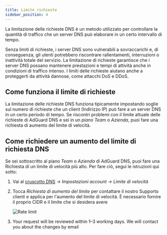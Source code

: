 ```yaml
---
title: Limite richieste
sidebar_position: 4
---
```


La limitazione delle richieste DNS è un metodo utilizzato per controllare la quantità di traffico che un server DNS può elaborare in un certo intervallo di tempo.

Senza limiti di richieste, i server DNS sono vulnerabili a sovraccarichi e, di conseguenza, gli utenti potrebbero riscontrare rallentamenti, interruzioni o inattività totale del servizio. La limitazione di richieste garantisce che i server DNS possano mantenere prestazioni e tempi di attività anche in condizioni di traffico intenso. I limiti delle richieste aiutano anche a proteggerti da attività dannose, come attacchi DoS e DDoS.

## Come funziona il limite di richieste

La limitazione delle richieste DNS funziona tipicamente impostando soglie sul numero di richieste che un client (Indirizzo IP) può fare a un server DNS in un certo periodo di tempo. Se riscontri problemi con il limite attuale delle richieste di AdGuard DNS e sei in un _piano_ _Team_ o _Azienda_, puoi fare una richiesta di aumento del limite di velocità.

## Come richiedere un aumento del limite di richiesta DNS

Se sei sottoscritto al piano _Team_ o _Azienda_ di AdGuard DNS, puoi fare una Richiesta di un limite di velocità più alto. Per fare ciò, segui le istruzioni qui sotto:

1. Vai al [cruscotto DNS](https://adguard-dns.io/dashboard/) → _Impostazioni account_ → _Limite di velocità_

2. Tocca _Richiesta di aumento del limite_ per contattare il nostro Supporto clienti e applica per l'aumento del limite di velocità. È necessario fornire il proprio CIDR e il limite che si desidera avere

     ![Rate limit](https://cdn.adtidy.org/content/kb/dns/private/rate_limit.png)

3. Your request will be reviewed within 1–3 working days. We will contact you about the changes by email
